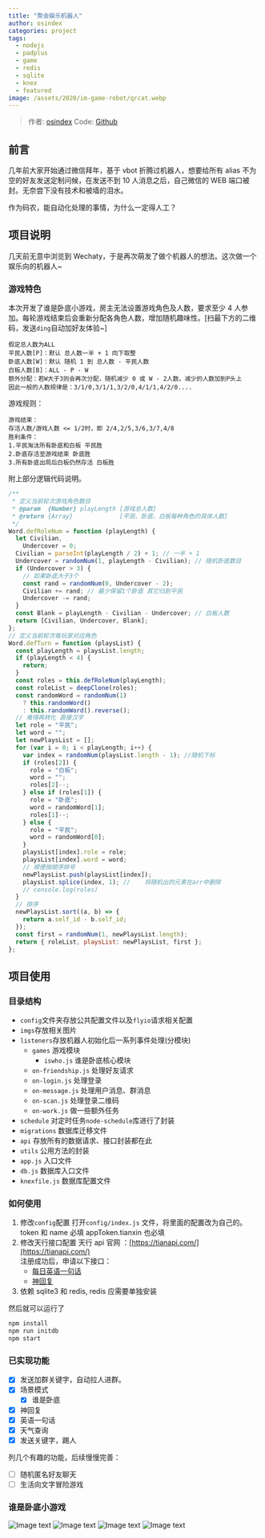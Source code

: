 ```yaml
---
title: "聚会娱乐机器人"
author: osindex
categories: project
tags:
  - nodejs
  - padplus
  - game
  - redis
  - sqlite
  - knex
  - featured
image: /assets/2020/im-game-robot/qrcat.webp
---
```


> 作者: [osindex](https://github.com/osindex)
> Code: [Github](https://github.com/osindex/im-robot)

## 前言

几年前大家开始通过微信拜年，基于 vbot 折腾过机器人，想要给所有 alias 不为空的好友发送定制问候，在发送不到 10 人消息之后，自己微信的 WEB 端口被封。无奈尝下没有技术和被墙的泪水。

作为码农，能自动化处理的事情，为什么一定得人工？

## 项目说明

几天前无意中浏览到 Wechaty，于是再次萌发了做个机器人的想法。这次做一个娱乐向的机器人~

### 游戏特色

本次开发了谁是卧底小游戏，房主无法设置游戏角色及人数，要求至少 4 人参加。每轮游戏结束后会重新分配各角色人数，增加随机趣味性。[扫最下方的二维码，发送`ding`自动加好友体验~]

```log
假定总人数为ALL
平民人数[P]：默认 总人数一半 + 1 向下取整
卧底人数[W]：默认 随机 1 到 总人数 - 平民人数
白板人数[B]：ALL - P - W
额外分配：若W大于3则会再次分配，随机减少 0 或 W - 2人数，减少的人数加到P头上
因此一般的人数规律是：3/1/0,3/1/1,3/2/0,4/1/1,4/2/0....
```

游戏规则：

```log
游戏结束：
存活人数/游戏人数 <= 1/2时，即 2/4,2/5,3/6,3/7,4/8
胜利条件：
1.平民淘汰所有卧底和白板 平民胜
2.卧底存活至游戏结束 卧底胜
3.所有卧底出局后白板仍然存活 白板胜
```

附上部分逻辑代码说明。

```javascript
/**
 * 定义当前轮次游戏角色数目
 * @param  {Number} playLength [游戏总人数]
 * @return {Array}             [平民、卧底、白板每种角色的具体人数]
 */
Word.defRoleNum = function (playLength) {
  let Civilian,
    Undercover = 0;
  Civilian = parseInt(playLength / 2) + 1; // 一半 + 1
  Undercover = randomNum(1, playLength - Civilian); // 随机卧底数目
  if (Undercover > 3) {
    // 如果卧底大于3个
    const rand = randomNum(0, Undercover - 2);
    Civilian += rand; // 最少保留1个卧底 其它归到平民
    Undercover -= rand;
  }
  const Blank = playLength - Civilian - Undercover; // 白板人数
  return [Civilian, Undercover, Blank];
};
// 定义当前轮次每玩家对应角色
Word.defTurn = function (playsList) {
  const playLength = playsList.length;
  if (playLength < 4) {
    return;
  }
  const roles = this.defRoleNum(playLength);
  const roleList = deepClone(roles);
  const randomWord = randomNum(1)
    ? this.randomWord()
    : this.randomWord().reverse();
  // 难得再转化 直接汉字
  let role = "平民";
  let word = "";
  let newPlaysList = [];
  for (var i = 0; i < playLength; i++) {
    var index = randomNum(playsList.length - 1); //随机下标
    if (roles[2]) {
      role = "白板";
      word = "";
      roles[2]--;
    } else if (roles[1]) {
      role = "卧底";
      word = randomWord[1];
      roles[1]--;
    } else {
      role = "平民";
      word = randomWord[0];
    }
    playsList[index].role = role;
    playsList[index].word = word;
    // 顺便按顺序排号
    newPlaysList.push(playsList[index]);
    playsList.splice(index, 1); //    将随机出的元素在arr中删除
    // console.log(roles)
  }
  // 排序
  newPlaysList.sort((a, b) => {
    return a.self_id - b.self_id;
  });
  const first = randomNum(1, newPlaysList.length);
  return { roleList, playsList: newPlaysList, first };
};
```

## 项目使用

### 目录结构

- `config`文件夹存放公共配置文件以及`flyio`请求相关配置
- `imgs`存放相关图片
- `listeners`存放机器人初始化后一系列事件处理(分模块)
  - `games` 游戏模块
    - `iswho.js` 谁是卧底核心模块
  - `on-friendship.js` 处理好友请求
  - `on-login.js` 处理登录
  - `on-message.js` 处理用户消息、群消息
  - `on-scan.js` 处理登录二维码
  - `on-work.js` 做一些额外任务
- `schedule` 对定时任务`node-schedule`库进行了封装
- `migrations` 数据库迁移文件
- `api` 存放所有的数据请求、接口封装都在此
- `utils` 公用方法的封装
- `app.js` 入口文件
- `db.js` 数据库入口文件
- `knexfile.js` 数据库配置文件

### 如何使用

1. 修改`config`配置
   打开`config/index.js` 文件，将里面的配置改为自己的。
   token 和 name 必填 appToken.tianxin 也必填
2. 修改天行接口配置
   天行 api 官网 ：[https://tianapi.com/](https://tianapi.com/)  
    注册成功后，申请以下接口：
   - [每日英语一句话](https://www.tianapi.com/apiview/62)
   - [神回复](https://www.tianapi.com/apiview/39)
3. 依赖 sqlite3 和 redis, redis 应需要单独安装

然后就可以运行了

```bash
npm install
npm run initdb
npm start
```

### 已实现功能

- [x] 发送加群关键字，自动拉人进群。
- [x] 场景模式
  - [x] 谁是卧底
- [x] 神回复
- [x] 英语一句话
- [x] 天气查询
- [x] 发送关键字，踢人

列几个有趣的功能，后续慢慢完善：

- [ ] 随机匿名好友聊天
- [ ] 生活向文字冒险游戏

### 谁是卧底小游戏

![Image text](/assets/2020/im-game-robot/a.webp)
![Image text](/assets/2020/im-game-robot/b.webp)
![Image text](/assets/2020/im-game-robot/c.webp)
![Image text](/assets/2020/im-game-robot/qrbread.webp)
